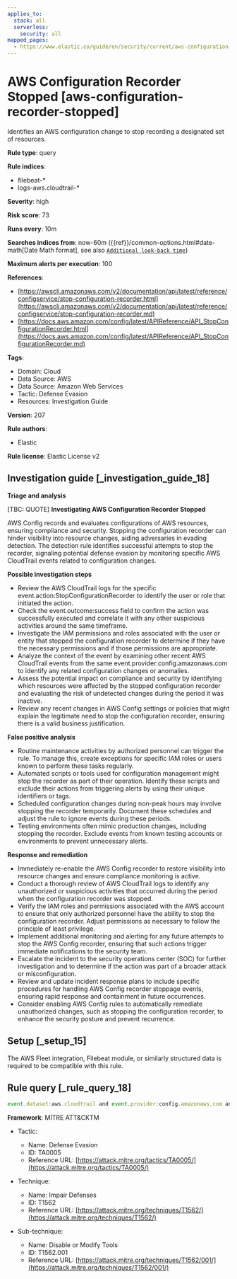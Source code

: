 ```yaml
---
applies_to:
  stack: all
  serverless:
    security: all
mapped_pages:
  - https://www.elastic.co/guide/en/security/current/aws-configuration-recorder-stopped.html
---
```


# AWS Configuration Recorder Stopped [aws-configuration-recorder-stopped]

Identifies an AWS configuration change to stop recording a designated set of resources.

**Rule type**: query

**Rule indices**:

* filebeat-*
* logs-aws.cloudtrail-*

**Severity**: high

**Risk score**: 73

**Runs every**: 10m

**Searches indices from**: now-60m ({{ref}}/common-options.html#date-math[Date Math format], see also [`Additional look-back time`](docs-content://solutions/security/detect-and-alert/create-detection-rule.md#rule-schedule))

**Maximum alerts per execution**: 100

**References**:

* [https://awscli.amazonaws.com/v2/documentation/api/latest/reference/configservice/stop-configuration-recorder.html](https://awscli.amazonaws.com/v2/documentation/api/latest/reference/configservice/stop-configuration-recorder.md)
* [https://docs.aws.amazon.com/config/latest/APIReference/API_StopConfigurationRecorder.html](https://docs.aws.amazon.com/config/latest/APIReference/API_StopConfigurationRecorder.md)

**Tags**:

* Domain: Cloud
* Data Source: AWS
* Data Source: Amazon Web Services
* Tactic: Defense Evasion
* Resources: Investigation Guide

**Version**: 207

**Rule authors**:

* Elastic

**Rule license**: Elastic License v2

## Investigation guide [_investigation_guide_18]

**Triage and analysis**

[TBC: QUOTE]
**Investigating AWS Configuration Recorder Stopped**

AWS Config records and evaluates configurations of AWS resources, ensuring compliance and security. Stopping the configuration recorder can hinder visibility into resource changes, aiding adversaries in evading detection. The detection rule identifies successful attempts to stop the recorder, signaling potential defense evasion by monitoring specific AWS CloudTrail events related to configuration changes.

**Possible investigation steps**

* Review the AWS CloudTrail logs for the specific event.action:StopConfigurationRecorder to identify the user or role that initiated the action.
* Check the event.outcome:success field to confirm the action was successfully executed and correlate it with any other suspicious activities around the same timeframe.
* Investigate the IAM permissions and roles associated with the user or entity that stopped the configuration recorder to determine if they have the necessary permissions and if those permissions are appropriate.
* Analyze the context of the event by examining other recent AWS CloudTrail events from the same event.provider:config.amazonaws.com to identify any related configuration changes or anomalies.
* Assess the potential impact on compliance and security by identifying which resources were affected by the stopped configuration recorder and evaluating the risk of undetected changes during the period it was inactive.
* Review any recent changes in AWS Config settings or policies that might explain the legitimate need to stop the configuration recorder, ensuring there is a valid business justification.

**False positive analysis**

* Routine maintenance activities by authorized personnel can trigger the rule. To manage this, create exceptions for specific IAM roles or users known to perform these tasks regularly.
* Automated scripts or tools used for configuration management might stop the recorder as part of their operation. Identify these scripts and exclude their actions from triggering alerts by using their unique identifiers or tags.
* Scheduled configuration changes during non-peak hours may involve stopping the recorder temporarily. Document these schedules and adjust the rule to ignore events during these periods.
* Testing environments often mimic production changes, including stopping the recorder. Exclude events from known testing accounts or environments to prevent unnecessary alerts.

**Response and remediation**

* Immediately re-enable the AWS Config recorder to restore visibility into resource changes and ensure compliance monitoring is active.
* Conduct a thorough review of AWS CloudTrail logs to identify any unauthorized or suspicious activities that occurred during the period when the configuration recorder was stopped.
* Verify the IAM roles and permissions associated with the AWS account to ensure that only authorized personnel have the ability to stop the configuration recorder. Adjust permissions as necessary to follow the principle of least privilege.
* Implement additional monitoring and alerting for any future attempts to stop the AWS Config recorder, ensuring that such actions trigger immediate notifications to the security team.
* Escalate the incident to the security operations center (SOC) for further investigation and to determine if the action was part of a broader attack or misconfiguration.
* Review and update incident response plans to include specific procedures for handling AWS Config recorder stoppage events, ensuring rapid response and containment in future occurrences.
* Consider enabling AWS Config rules to automatically remediate unauthorized changes, such as stopping the configuration recorder, to enhance the security posture and prevent recurrence.


## Setup [_setup_15]

The AWS Fleet integration, Filebeat module, or similarly structured data is required to be compatible with this rule.


## Rule query [_rule_query_18]

```js
event.dataset:aws.cloudtrail and event.provider:config.amazonaws.com and event.action:StopConfigurationRecorder and event.outcome:success
```

**Framework**: MITRE ATT&CKTM

* Tactic:

    * Name: Defense Evasion
    * ID: TA0005
    * Reference URL: [https://attack.mitre.org/tactics/TA0005/](https://attack.mitre.org/tactics/TA0005/)

* Technique:

    * Name: Impair Defenses
    * ID: T1562
    * Reference URL: [https://attack.mitre.org/techniques/T1562/](https://attack.mitre.org/techniques/T1562/)

* Sub-technique:

    * Name: Disable or Modify Tools
    * ID: T1562.001
    * Reference URL: [https://attack.mitre.org/techniques/T1562/001/](https://attack.mitre.org/techniques/T1562/001/)



